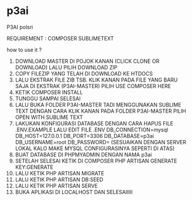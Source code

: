 # p3ai
P3AI polsri

REQUIREMENT :
	COMPOSER
	SUBLIMETEXT 

how to use it ? 

1.  DOWNLOAD MASTER DI POJOK KANAN (CLICK CLONE OR DOWNLOAD) LALU PILIH DOWNLOAD ZIP
2.  COPY FILEZIP YANG TELAH DI DOWNLOAD KE HTDOCS 
3.  LALU EKSTRAK FILE ZIB TSB. KLIK KANAN PADA FILE YANG BARU SAJA DI EKSTRAK (P3AI-MASTER) PILIH USE COMPOSER HERE
4.  KETIK COMPOSER INSTALL
5.  TUNGGU SAMPAI SELESAI
6.  LALU BUKA FOLDER P3AI-MASTER TADI MENGGUNAKAN SUBLIME TEXT DENGAN CARA
    KLIK KANAN PADA FOLDER P3AI-MASTER PILIH OPEN WITH SUBLIME TEXT
7.  LAKUKAN KONFIGURASI DATABASE
    DENGAN CARA HAPUS FILE .ENV.EXAMPLE LALU EDIT FILE .ENV 
    DB_CONNECTION=mysql
    DB_HOST=127.0.0.1
    DB_PORT=3306
    DB_DATABASE=p3ai
    DB_USERNAME=root
    DB_PASSWORD=
    (SESUAIKAN DENGAN SERVER LOKAL KALO MAKE MYSQL CONFIGURASINYA SEPERTI DI ATAS)
8.  BUAT DATABASE DI PHPMYADMIN DENGAN NAMA p3ai 
9.  SETELAH SELESAI KETIK DI COMPOSER PHP ARTISAN GENERATE KEY:GENERATE 
10. LALU KETIK PHP ARTISAN MIGRATE
11. LALU KETIK PHP ARTISAN DB:SEED
12. LALU KETIK PHP ARTISAN SERVE
13. BUKA APLIKASI DI LOCALHOST DAN SELESAIIIII
